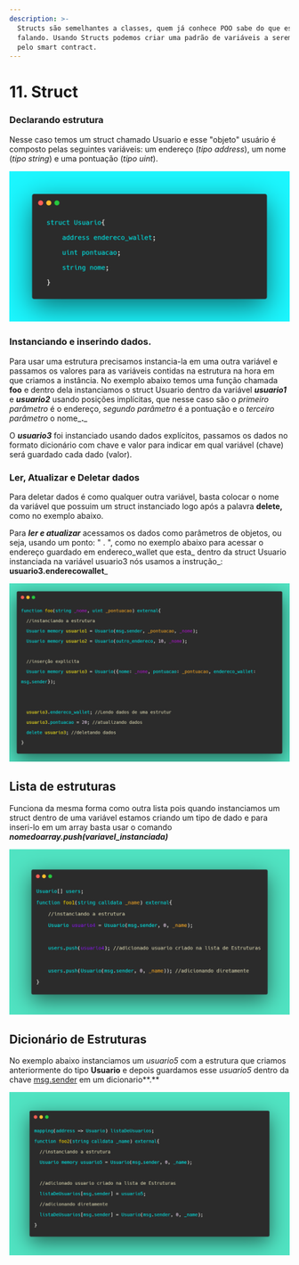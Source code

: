 ```yaml
---
description: >-
  Structs são semelhantes a classes, quem já conhece POO sabe do que estou
  falando. Usando Structs podemos criar uma padrão de variáveis a serem usadas
  pelo smart contract.
---
```


# 11. Struct

### Declarando estrutura

Nesse caso temos um struct chamado Usuario e esse "objeto" usuário é composto pelas seguintes variáveis: um endereço (_tipo address_), um nome (_tipo string_) e uma pontuação (_tipo uint_).

![](<../.gitbook/assets/image (77).png>)

### Instanciando e inserindo dados.

Para usar uma estrutura precisamos instancia-la em uma outra variável e passamos os valores para as variáveis contidas na estrutura na hora em que criamos a instância. No exemplo abaixo temos uma função chamada **foo** e dentro dela instanciamos o struct Usuario dentro da variável _**usuario1**_ e _**usuario2**_ usando posições implícitas, que nesse caso são o _primeiro parâmetro_ é o endereço, _segundo parâmetro_ é a pontuação e o _terceiro parâmetro_ o nome_**.**_

O _**usuario3**_ foi instanciado usando dados explícitos, passamos os dados no formato dicionário com chave e valor para indicar em qual variável (chave) será guardado cada dado (valor).

### Ler, Atualizar e Deletar dados

Para deletar dados é como qualquer outra variável, basta colocar o nome da variável que possuim um struct instanciado logo após a palavra **delete,** como no exemplo abaixo.

Para _**ler e atualizar**_ acessamos os dados como parâmetros de objetos, ou seja, usando um ponto: " . ", como no exemplo abaixo para acessar o endereço guardado em endereco_wallet que esta_ dentro da struct Usuario instanciada na variável usuario3 nós usamos a instrução_: **usuario3.enderecowallet**_

![](<../.gitbook/assets/image (32).png>)

## Lista de estruturas

Funciona da mesma forma como outra lista pois quando instanciamos um struct dentro de uma variável estamos criando um tipo de dado e para inseri-lo em um array basta usar o comando _**nomedoarray.push(variavel\_instanciada)**_

![](<../.gitbook/assets/image (18).png>)

## Dicionário de Estruturas

No exemplo abaixo instanciamos um _usuario5_ com a estrutura que criamos anteriormente do tipo **Usuario** e depois guardamos esse _usuario5_ dentro da chave [msg.sender](variaveis-built-in-msg.sender-msg.value....md) em um dicionario**.**

![](<../.gitbook/assets/image (112).png>)
